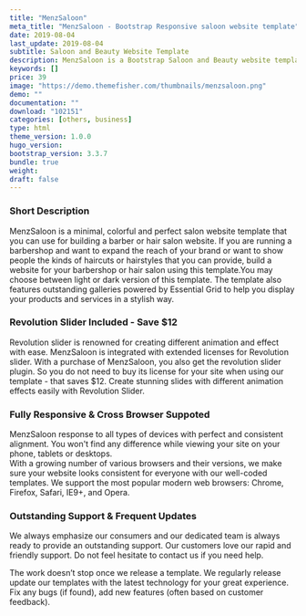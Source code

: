 ```yaml
---
title: "MenzSaloon"
meta_title: "MenzSaloon - Bootstrap Responsive saloon website template"
date: 2019-08-04
last_update: 2019-08-04
subtitle: Saloon and Beauty Website Template
description: MenzSaloon is a Bootstrap Saloon and Beauty website template. 
keywords: []
price: 39
image: "https://demo.themefisher.com/thumbnails/menzsaloon.png"
demo: ""
documentation: ""
download: "102151"
categories: [others, business]
type: html
theme_version: 1.0.0
hugo_version: 
bootstrap_version: 3.3.7
bundle: true
weight:
draft: false
---
```


### Short Description

MenzSaloon is a minimal, colorful and perfect salon website template that you can use for building a barber or hair salon website. If you are running a barbershop and want to expand the reach of your brand or want to show people the kinds of haircuts or hairstyles that you can provide, build a website for your barbershop or hair salon using this template.You may choose between light or dark version of this template. The template also features outstanding galleries powered by Essential Grid to help you display your products and services in a stylish way.

### Revolution Slider Included - Save $12

Revolution slider is renowned for creating different animation and effect with ease. MenzSaloon is integrated with extended licenses for Revolution slider. With a purchase of MenzSaloon, you also get the revolution slider plugin. So you do not need to buy its license for your site when using our template - that saves $12. Create stunning slides with different animation effects easily with Revolution Slider.

### Fully Responsive & Cross Browser Suppoted

MenzSaloon response to all types of devices with perfect and consistent alignment. You won't find any difference while viewing your site on your phone, tablets or desktops.  
With a growing number of various browsers and their versions, we make sure your website looks consistent for everyone with our well-coded templates. We support the most popular modern web browsers: Chrome, Firefox, Safari, IE9+, and Opera.

### Outstanding Support & Frequent Updates ​

We always emphasize our consumers and our dedicated team is always ready to provide an outstanding support. Our customers love our rapid and friendly support. Do not feel hesitate to contact us if you need help.

The work doesn’t stop once we release a template. We regularly release update our templates with the latest technology for your great experience. Fix any bugs (if found), add new features (often based on customer feedback).
